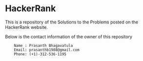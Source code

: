 # HackerRank
This is a repository of the Solutions to the Problems posted on the HackerRank website.

Below is the contact information of the owner of this repository

        Name : Prasanth Bhagavatula
        Email: prasanthb1988@gmail.com
        Phone: (+1)-312-536-1195
